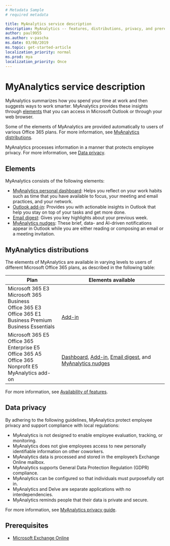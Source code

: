 ```yaml
---
# Metadata Sample
# required metadata

title: MyAnalytics service description
description: MyAnalytics -- features, distributions, privacy, and prerequisites
author: paul9955
ms.author: v-pascha
ms.date: 03/08/2019
ms.topic: get-started-article
localization_priority: normal 
ms.prod: mya
localization_priority: Once
---
```


# MyAnalytics service description

MyAnalytics summarizes how you spend your time at work and then suggests ways to work smarter. MyAnalytics provides these insights through [elements](#elements) that you can access in Microsoft Outlook or through your web browser.

Some of the elements of MyAnalytics are provided automatically to users of various Office 365 plans. For more information, see [MyAnalytics distributions](#myanalytics-distributions).  

MyAnalytics processes information in a manner that protects employee privacy. For more information, see [Data privacy](#data-privacy). 

## Elements

MyAnalytics consists of the following elements:

 * [MyAnalytics personal dashboard](https://docs.microsoft.com/en-us/workplace-analytics/myanalytics/use/dashboard): Helps you reflect on your work habits such as time that you have available to focus, your meeting and email practices, and your network. 
 * [Outlook add-in](https://docs.microsoft.com/en-us/workplace-analytics/myanalytics/use/add-in): Provides you with actionable insights in Outlook that help you stay on top of your tasks and get more done.
 * [Email digest](https://docs.microsoft.com/en-us/workplace-analytics/myanalytics/use/email-digest): Gives you key highlights about your previous week. 
 * [MyAnalytics nudges](https://docs.microsoft.com/en-us/workplace-analytics/myanalytics/use/mya-notifications): These brief, data- and AI-driven notifications appear in Outlook while you are either reading or composing an email or a meeting invitation. 

## MyAnalytics distributions

The elements of MyAnalytics are available in varying levels to users of different Microsoft Office 365 plans, as described in the following table: 

| Plan	| Elements available |
| --- | --- |
| Microsoft 365 E3</br>Microsoft 365 Business</br>Office 365 E3</br>Office 365 E1</br>Business Premium</br>Business Essentials | </br></br></br>[Add-in](https://docs.microsoft.com/en-us/workplace-analytics/myanalytics/use/add-in) |
| Microsoft 365 E5</br>Office 365 Enterprise E5</br>Office 365 A5</br>Office 365 Nonprofit E5</br>MyAnalytics add-on | </br>[Dashboard](https://docs.microsoft.com/en-us/workplace-analytics/myanalytics/use/dashboard), [Add-in](https://docs.microsoft.com/en-us/workplace-analytics/myanalytics/use/add-in), [Email digest](https://docs.microsoft.com/en-us/workplace-analytics/myanalytics/use/email-digest), and [MyAnalytics nudges](https://docs.microsoft.com/en-us/workplace-analytics/myanalytics/use/mya-notifications) |

For more information, see [Availability of features](https://docs.microsoft.com/en-us/workplace-analytics/myanalytics/overview/plans-environments).

## Data privacy
By adhering to the following guidelines, MyAnalytics protect employee privacy and support compliance with local regulations:
 * MyAnalytics is not designed to enable employee evaluation, tracking, or monitoring. 
 * MyAnalytics does not give employees access to new personally identifiable information on other coworkers. 
 * MyAnalytics data is processed and stored in the employee’s Exchange Online mailbox. 
 * MyAnalytics supports General Data Protection Regulation (GDPR) compliance. 
 * MyAnalytics can be configured so that individuals must purposefully opt in. 
 * MyAnalytics and Delve are separate applications with no interdependencies. 
 * MyAnalytics reminds people that their data is private and secure. 

For more information, see [MyAnalytics privacy guide](https://docs.microsoft.com/en-us/workplace-analytics/myanalytics/overview/privacy-guide).

## Prerequisites

 * [Microsoft Exchange Online](https://docs.microsoft.com/en-us/office365/servicedescriptions/exchange-online-service-description/exchange-online-service-description)

